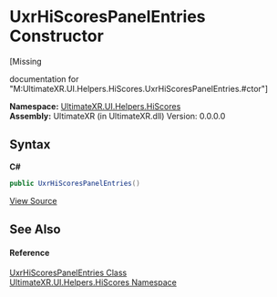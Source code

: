# UxrHiScoresPanelEntries Constructor 
 

\[Missing <summary> documentation for "M:UltimateXR.UI.Helpers.HiScores.UxrHiScoresPanelEntries.#ctor"\]

**Namespace:**&nbsp;<a href="N_UltimateXR_UI_Helpers_HiScores">UltimateXR.UI.Helpers.HiScores</a><br />**Assembly:**&nbsp;UltimateXR (in UltimateXR.dll) Version: 0.0.0.0

## Syntax

**C#**<br />
``` C#
public UxrHiScoresPanelEntries()
```

<a href="UltimateXR/Scripts/UI/Helpers/HiScores/UxrHiScoresPanelEntries.cs" rel="noopener noreferrer" title="View the source code">View Source</a><br />

## See Also


#### Reference
<a href="T_UltimateXR_UI_Helpers_HiScores_UxrHiScoresPanelEntries">UxrHiScoresPanelEntries Class</a><br /><a href="N_UltimateXR_UI_Helpers_HiScores">UltimateXR.UI.Helpers.HiScores Namespace</a><br />